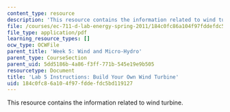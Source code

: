 ```yaml
---
content_type: resource
description: 'This resource contains the information related to wind turbine. '
file: /courses/ec-711-d-lab-energy-spring-2011/184c0fc86a104f97fddefdc5bd119127_MITEC_711S11_lab5.pdf
file_type: application/pdf
learning_resource_types: []
ocw_type: OCWFile
parent_title: 'Week 5: Wind and Micro-Hydro'
parent_type: CourseSection
parent_uid: 5dd5186b-4a86-f3ff-771b-545e19e9b505
resourcetype: Document
title: 'Lab 5 Instructions: Build Your Own Wind Turbine'
uid: 184c0fc8-6a10-4f97-fdde-fdc5bd119127
---
```

This resource contains the information related to wind turbine. 


